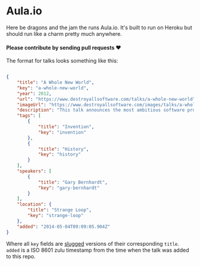 Aula.io
====

Here be dragons and the jam the runs Aula.io. It's built to run on Heroku but should run like a charm pretty much anywhere. 


#### Please contribute by sending pull requests :heart:

The format for talks looks something like this:
```json

{
    "title": "A Whole New World",
    "key": "a-whole-new-world",
    "year": 2012,
    "url": "https://www.destroyallsoftware.com/talks/a-whole-new-world",
    "imageUrl": "https://www.destroyallsoftware.com/images/talks/a-whole-new-world.preview.png",
    "description": "This talk announces the most ambitious software project I've ever undertaken, then considers why its existence is so surprising (and in some cases frustrating) to people.",
    "tags": [
        {
            "title": "Invention",
            "key": "invention"
        },
        {
            "title": "History",
            "key": "history"
        }
    ],
    "speakers": [
        {
            "title": "Gary Bernhardt",
            "key": "gary-bernhardt"
        }
    ],
    "location": {
        "title": "Strange Loop",
        "key": "strange-loop"
    },
    "added": "2014-05-04T09:09:05.904Z"
}
```

Where all `key` fields are [slugged](http://blog.tersmitten.nl/slugify/) versions of their corresponding `title`. `added` is a ISO 8601 zulu timestamp from the time when the talk was added to this repo.
